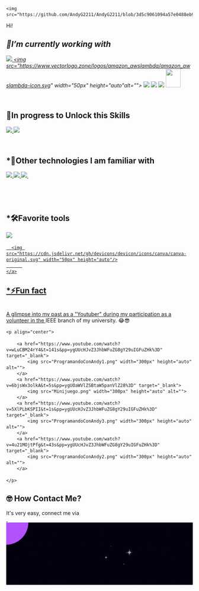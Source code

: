     <img src="https://github.com/AndyG2211/AndyG2211/blob/3d5c9061094a57e0488eb98f3d7a65c55ba8ee79/Black%20Header.gif">
Hi!
<br>
    <h2><strong>*🚀I’m currently working with</strong></h2>
    <p>
      <a href="https://skillicons.dev">
        <img src="https://skillicons.dev/icons?i=aws,dynamodb"/>
        <img src="https://www.vectorlogo.zone/logos/amazon_awslambda/amazon_awslambda-icon.svg" width="50px" height="auto"alt="">
        <img src="https://skillicons.dev/icons?i=react,python,nodejs,git,html,css" />
        <img src="https://cdn.jsdelivr.net/gh/devicons/devicon/icons/materialui/materialui-original.svg" width="50px" height="auto"/>
        <img src="https://cdn.jsdelivr.net/gh/devicons/devicon/icons/putty/putty-original.svg" width="50px" height="auto"/>
        <img src="https://seeklogo.com/images/D/dialogflow-logo-534FF34238-seeklogo.com.png" width="40px" height="50px"/>
        <img src="https://static.intercomassets.com/avatars/4402371/square_128/logo-1683905587.jpg" width="50px" height="auto" border-radio="100px" alt="">
      </a>
    </p>
    <br>
    <h2><strong>*🔭In progress to Unlock this Skills</strong></h2>
    <p>
        <a href="https://skillicons.dev">
          <img src="https://skillicons.dev/icons?i=next,docker" />
          <img src="https://cdn.jsdelivr.net/gh/devicons/devicon/icons/arduino/arduino-original-wordmark.svg" width="50px" height="auto"/>
        </a>
      </p>
    <br>
    <h2><strong>*🍩Other technologies I am familiar with</strong></h2>
    <p>
        <a href="https://skillicons.dev">
          <img src="https://skillicons.dev/icons?i=java,mysql,mongodb,bootstrap,flask,androidstudio" />
          <img src="https://cdn.jsdelivr.net/gh/devicons/devicon/icons/pandas/pandas-original.svg" width="50px" height="auto"/>
          <img src="https://cdn.jsdelivr.net/gh/devicons/devicon/icons/sqlite/sqlite-original.svg" width="50px" height="auto"/>
          <img src="https://www.vectorlogo.zone/logos/opencv/opencv-ar21.svg" alt="">
        </a>
      </p>
    <br>

<br>
<h2><strong>*🛠️Favorite tools</strong></h2>
<p>
    <a href="https://skillicons.dev">
      <img src="https://skillicons.dev/icons?i=vscode,postman,figma,discord" />
      
      <img src="https://cdn.jsdelivr.net/gh/devicons/devicon/icons/canva/canva-original.svg" width="50px" height="auto"/>
          
    </a>
  </p>
<p>
    <h2><strong>*⚡Fun fact</strong></h2> <br>
    A glimpse into my past as a "Youtuber" during my participation as a volunteer in the <a href="https://www.youtube.com/channel/UCaMPzLKGbbMNaYcAT4MyMtw" style="text-decoration: none;" target="_blank">IEEE branch</a>  of <a href="https://www.ucentral.edu.co/" style="text-decoration: none;" target="_blank">my university</a>.  😂😎
        
    <p align="center">
        
        <a href="https://www.youtube.com/watch?v=wLuCBM24rY4&t=141s&pp=ygUUcHJvZ3JhbWFuZG8gY29uIGFuZHk%3D" target="_blank">
            <img src="ProgramandoConAndy1.png" width="300px" height="auto" alt="">
        </a>
        <a href="https://www.youtube.com/watch?v=6bjsWx3olkA&t=5s&pp=ygUOaWVlZSBtaW5panVlZ28%3D" target="_blank">
            <img src="Minijuego.png" width="300px" height="auto" alt="">
        </a>
        <a href="https://www.youtube.com/watch?v=5XlPLbKSPII&t=1s&pp=ygUUcHJvZ3JhbWFuZG8gY29uIGFuZHk%3D" target="_blank">
            <img src="ProgramandoConAndy3.png" width="300px" height="auto" alt="">
        </a>
        <a href="https://www.youtube.com/watch?v=4u21MOjtPfg&t=43s&pp=ygUUcHJvZ3JhbWFuZG8gY29uIGFuZHk%3D" target="_blank">
            <img src="ProgramandoConAndy2.png" width="300px" height="auto" alt="">
        </a>
        
    </p>
</p>
<h2><strong>🤓 How Contact Me?</strong></h2>

It's very easy, connect me via
<br>
<a href="mailto:andresgalindont8@gmail.com" target="_blank">
    <img src="https://img.shields.io/badge/Gmail-D14836?style=for-the-badge&logo=gmail&logoColor=white" alt="">
</a>
<a href="https://www.linkedin.com/in/andres-galindo-promptsengineer-developer-aws/" target="_blank">
    <img src="https://img.shields.io/badge/LinkedIn-0077B5?style=for-the-badge&logo=linkedin&logoColor=white" alt="">
</a>
<img src="https://github.com/AndyG2211/AndyG2211/blob/4f5352acc734794e5ac629a16ac5bfa38a787000/Black%20Footer.gif">
